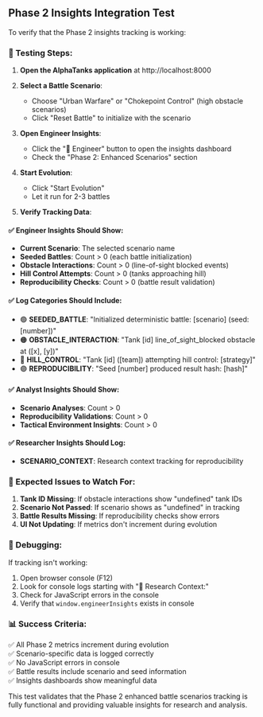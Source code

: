 ## Phase 2 Insights Integration Test

To verify that the Phase 2 insights tracking is working:

### 🧪 Testing Steps:

1. **Open the AlphaTanks application** at http://localhost:8000

2. **Select a Battle Scenario**: 
   - Choose "Urban Warfare" or "Chokepoint Control" (high obstacle scenarios)
   - Click "Reset Battle" to initialize with the scenario

3. **Open Engineer Insights**:
   - Click the "🔧 Engineer" button to open the insights dashboard
   - Check the "Phase 2: Enhanced Scenarios" section

4. **Start Evolution**:
   - Click "Start Evolution" 
   - Let it run for 2-3 battles

5. **Verify Tracking Data**:

#### ✅ Engineer Insights Should Show:
- **Current Scenario**: The selected scenario name
- **Seeded Battles**: Count > 0 (each battle initialization)
- **Obstacle Interactions**: Count > 0 (line-of-sight blocked events)
- **Hill Control Attempts**: Count > 0 (tanks approaching hill)
- **Reproducibility Checks**: Count > 0 (battle result validation)

#### ✅ Log Categories Should Include:
- 🟢 **SEEDED_BATTLE**: "Initialized deterministic battle: [scenario] (seed: [number])"
- 🟠 **OBSTACLE_INTERACTION**: "Tank [id] line_of_sight_blocked obstacle at ([x], [y])"
- 🔵 **HILL_CONTROL**: "Tank [id] ([team]) attempting hill control: [strategy]"
- 🟣 **REPRODUCIBILITY**: "Seed [number] produced result hash: [hash]"

#### ✅ Analyst Insights Should Show:
- **Scenario Analyses**: Count > 0
- **Reproducibility Validations**: Count > 0
- **Tactical Environment Insights**: Count > 0

#### ✅ Researcher Insights Should Log:
- **SCENARIO_CONTEXT**: Research context tracking for reproducibility

### 🚨 Expected Issues to Watch For:

1. **Tank ID Missing**: If obstacle interactions show "undefined" tank IDs
2. **Scenario Not Passed**: If scenario shows as "undefined" in tracking
3. **Battle Results Missing**: If reproducibility checks show errors
4. **UI Not Updating**: If metrics don't increment during evolution

### 🔧 Debugging:

If tracking isn't working:
1. Open browser console (F12)
2. Look for console logs starting with "🔬 Research Context:"
3. Check for JavaScript errors in the console
4. Verify that `window.engineerInsights` exists in console

### 📊 Success Criteria:

✅ All Phase 2 metrics increment during evolution  
✅ Scenario-specific data is logged correctly  
✅ No JavaScript errors in console  
✅ Battle results include scenario and seed information  
✅ Insights dashboards show meaningful data  

This test validates that the Phase 2 enhanced battle scenarios tracking is fully functional and providing valuable insights for research and analysis.
